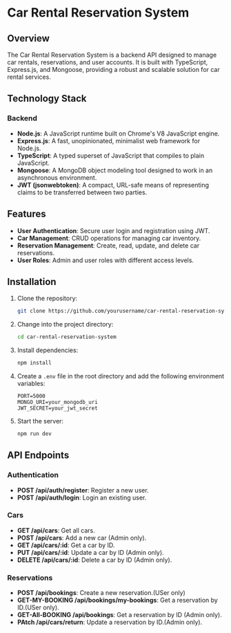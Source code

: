 # Car Rental Reservation System

## Overview

The Car Rental Reservation System is a backend API designed to manage car rentals, reservations, and user accounts. It is built with TypeScript, Express.js, and Mongoose, providing a robust and scalable solution for car rental services.

## Technology Stack

### Backend
- **Node.js**: A JavaScript runtime built on Chrome's V8 JavaScript engine.
- **Express.js**: A fast, unopinionated, minimalist web framework for Node.js.
- **TypeScript**: A typed superset of JavaScript that compiles to plain JavaScript.
- **Mongoose**: A MongoDB object modeling tool designed to work in an asynchronous environment.
- **JWT (jsonwebtoken)**: A compact, URL-safe means of representing claims to be transferred between two parties.

## Features
- **User Authentication**: Secure user login and registration using JWT.
- **Car Management**: CRUD operations for managing car inventory.
- **Reservation Management**: Create, read, update, and delete car reservations.
- **User Roles**: Admin and user roles with different access levels.

## Installation

1. Clone the repository:
    ```bash
    git clone https://github.com/yourusername/car-rental-reservation-system.git
    ```

2. Change into the project directory:
    ```bash
    cd car-rental-reservation-system
    ```

3. Install dependencies:
    ```bash
    npm install
    ```

4. Create a `.env` file in the root directory and add the following environment variables:
    ```env
    PORT=5000
    MONGO_URI=your_mongodb_uri
    JWT_SECRET=your_jwt_secret
    ```

5. Start the server:
    ```bash
    npm run dev
    ```

## API Endpoints

### Authentication
- **POST /api/auth/register**: Register a new user.
- **POST /api/auth/login**: Login an existing user.

### Cars
- **GET /api/cars**: Get all cars.
- **POST /api/cars**: Add a new car (Admin only).
- **GET /api/cars/:id**: Get a car by ID.
- **PUT /api/cars/:id**: Update a car by ID (Admin only).
- **DELETE /api/cars/:id**: Delete a car by ID (Admin only).

### Reservations
- **POST /api/bookings**: Create a new reservation.(USer only)
- **GET-MY-BOOKING /api/bookings/my-bookings**: Get a reservation by ID.(USer only).
- **GET-All-BOOKING /api/bookings**: Get a reservation by ID (Admin only).
- **PAtch /api/cars/return**: Update a reservation by ID.(Admin only).




